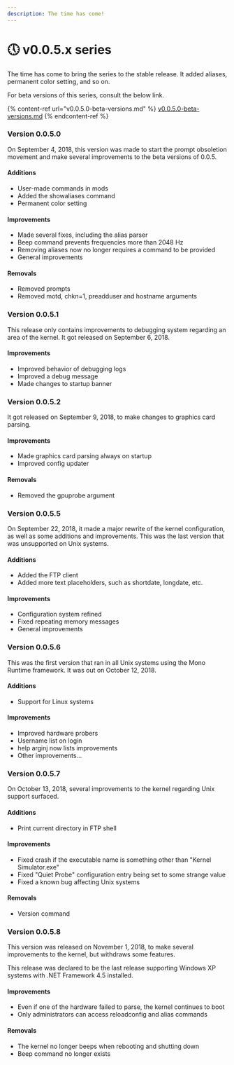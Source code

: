 ```yaml
---
description: The time has come!
---
```


# 🕔 v0.0.5.x series

The time has come to bring the series to the stable release. It added aliases, permanent color setting, and so on.

For beta versions of this series, consult the below link.

{% content-ref url="v0.0.5.0-beta-versions.md" %}
[v0.0.5.0-beta-versions.md](v0.0.5.0-beta-versions.md)
{% endcontent-ref %}

### Version 0.0.5.0

On September 4, 2018, this version was made to start the prompt obsoletion movement and make several improvements to the beta versions of 0.0.5.

#### Additions

* User-made commands in mods
* Added the showaliases command
* Permanent color setting

#### Improvements

* Made several fixes, including the alias parser
* Beep command prevents frequencies more than 2048 Hz
* Removing aliases now no longer requires a command to be provided
* General improvements

#### Removals

* Removed prompts
* Removed motd, chkn=1, preadduser and hostname arguments

### Version 0.0.5.1

This release only contains improvements to debugging system regarding an area of the kernel. It got released on September 6, 2018.

#### Improvements

* Improved behavior of debugging logs
* Improved a debug message
* Made changes to startup banner

### Version 0.0.5.2

It got released on September 9, 2018, to make changes to graphics card parsing.

#### Improvements

* Made graphics card parsing always on startup
* Improved config updater

#### Removals

* Removed the gpuprobe argument

### Version 0.0.5.5

On September 22, 2018, it made a major rewrite of the kernel configuration, as well as some additions and improvements. This was the last version that was unsupported on Unix systems.

#### Additions

* Added the FTP client
* Added more text placeholders, such as shortdate, longdate, etc.

#### Improvements

* Configuration system refined
* Fixed repeating memory messages
* General improvements

### Version 0.0.5.6

This was the first version that ran in all Unix systems using the Mono Runtime framework. It was out on October 12, 2018.

#### Additions

* Support for Linux systems

#### Improvements

* Improved hardware probers
* Username list on login
* help arginj now lists improvements
* Other improvements...

### Version 0.0.5.7

On October 13, 2018, several improvements to the kernel regarding Unix support surfaced.

#### Additions

* Print current directory in FTP shell

#### Improvements

* Fixed crash if the executable name is something other than "Kernel Simulator.exe"
* Fixed "Quiet Probe" configuration entry being set to some strange value
* Fixed a known bug affecting Unix systems

#### Removals

* Version command

### Version 0.0.5.8

This version was released on November 1, 2018, to make several improvements to the kernel, but withdraws some features.

This release was declared to be the last release supporting Windows XP systems with .NET Framework 4.5 installed.

#### Improvements

* Even if one of the hardware failed to parse, the kernel continues to boot
* Only administrators can access reloadconfig and alias commands

#### Removals

* The kernel no longer beeps when rebooting and shutting down
* Beep command no longer exists
